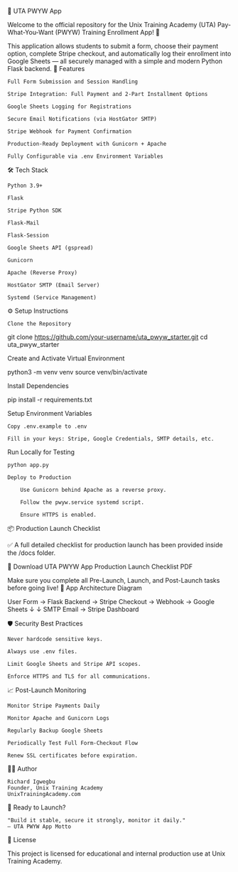 📖 UTA PWYW App

Welcome to the official repository for the Unix Training Academy (UTA) Pay-What-You-Want (PWYW) Training Enrollment App! 🚀

This application allows students to submit a form, choose their payment option, complete Stripe checkout, and automatically log their enrollment into Google Sheets — all securely managed with a simple and modern Python Flask backend.
🌟 Features

    Full Form Submission and Session Handling

    Stripe Integration: Full Payment and 2-Part Installment Options

    Google Sheets Logging for Registrations

    Secure Email Notifications (via HostGator SMTP)

    Stripe Webhook for Payment Confirmation

    Production-Ready Deployment with Gunicorn + Apache

    Fully Configurable via .env Environment Variables

🛠️ Tech Stack

    Python 3.9+

    Flask

    Stripe Python SDK

    Flask-Mail

    Flask-Session

    Google Sheets API (gspread)

    Gunicorn

    Apache (Reverse Proxy)

    HostGator SMTP (Email Server)

    Systemd (Service Management)

⚙️ Setup Instructions

    Clone the Repository

git clone https://github.com/your-username/uta_pwyw_starter.git
cd uta_pwyw_starter

Create and Activate Virtual Environment

python3 -m venv venv
source venv/bin/activate

Install Dependencies

pip install -r requirements.txt

Setup Environment Variables

    Copy .env.example to .env

    Fill in your keys: Stripe, Google Credentials, SMTP details, etc.

Run Locally for Testing

    python app.py

    Deploy to Production

        Use Gunicorn behind Apache as a reverse proxy.

        Follow the pwyw.service systemd script.

        Ensure HTTPS is enabled.

📦 Production Launch Checklist

✅ A full detailed checklist for production launch has been provided inside the /docs folder.

📄 Download UTA PWYW App Production Launch Checklist PDF

Make sure you complete all Pre-Launch, Launch, and Post-Launch tasks before going live!
🎯 App Architecture Diagram

User Form → Flask Backend → Stripe Checkout → Webhook → Google Sheets
                     ↓                  ↓
               SMTP Email → Stripe Dashboard

🛡️ Security Best Practices

    Never hardcode sensitive keys.

    Always use .env files.

    Limit Google Sheets and Stripe API scopes.

    Enforce HTTPS and TLS for all communications.

📈 Post-Launch Monitoring

    Monitor Stripe Payments Daily

    Monitor Apache and Gunicorn Logs

    Regularly Backup Google Sheets

    Periodically Test Full Form-Checkout Flow

    Renew SSL certificates before expiration.

👨‍💻 Author

    Richard Igwegbu
    Founder, Unix Training Academy
    UnixTrainingAcademy.com

🚀 Ready to Launch?

    "Build it stable, secure it strongly, monitor it daily."
    — UTA PWYW App Motto

📜 License

This project is licensed for educational and internal production use at Unix Training Academy.
